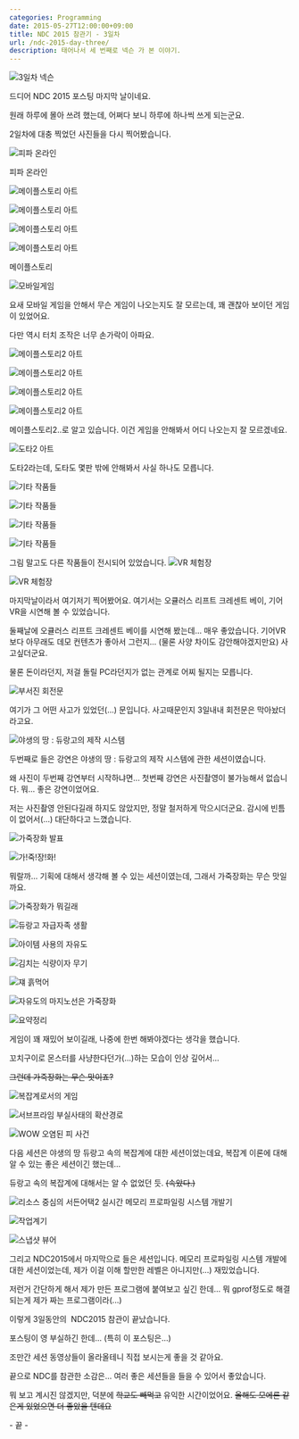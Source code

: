 ```yaml
---
categories: Programming
date: 2015-05-27T12:00:00+09:00
title: NDC 2015 참관기 - 3일차
url: /ndc-2015-day-three/
description: 태어나서 세 번째로 넥슨 가 본 이야기.
---
```


![3일차 넥슨](01.jpg)

드디어 NDC 2015 포스팅 마지막 날이네요.

원래 하루에 몰아 쓰려 했는데, 어쩌다 보니 하루에 하나씩 쓰게 되는군요.

2일차에 대충 찍었던 사진들을 다시 찍어봤습니다.

![피파 온라인](02.jpg)

피파 온라인

![메이플스토리 아트](03.jpg)

![메이플스토리 아트](04.jpg)

![메이플스토리 아트](05.jpg)

![메이플스토리 아트](06.jpg)

메이플스토리

![모바일게임](07.jpg)

요새 모바일 게임을 안해서 무슨 게임이 나오는지도 잘 모르는데, 꽤 괜찮아 보이던 게임이 있었어요.

다만 역시 터치 조작은 너무 손가락이 아파요.

![메이플스토리2 아트](08.jpg)

![메이플스토리2 아트](09.jpg)

![메이플스토리2 아트](10.jpg)

![메이플스토리2 아트](11.jpg)

메이플스토리2..로 알고 있습니다. 이건 게임을 안해봐서 어디 나오는지 잘 모르겠네요.

![도타2 아트](12.jpg)

도타2라는데, 도타도 몇판 밖에 안해봐서 사실 하나도 모릅니다.

![기타 작품들](13.jpg)

![기타 작품들](14.jpg)

![기타 작품들](15.jpg)

![기타 작품들](16.jpg)

그림 말고도 다른 작품들이 전시되어 있었습니다.
![VR 체험장](17.jpg)

![VR 체험장](18.jpg)

마지막날이라서 여기저기 찍어봤어요. 여기서는 오큘러스 리프트 크레센트 베이, 기어VR을 시연해 볼 수 있었습니다.

둘째날에 오큘러스 리프트 크레센트 베이를 시연해 봤는데... 매우 좋았습니다. 기어VR보다 아무래도 데모 컨텐츠가 좋아서 그런지... (물론 사양 차이도 감안해야겠지만요) 사고싶더군요.

물론 돈이라던지, 저걸 돌릴 PC라던지가 없는 관계로 어찌 될지는 모릅니다.

![부서진 회전문](19.jpg)

여기가 그 어떤 사고가 있었던(...) 문입니다. 사고때문인지 3일내내 회전문은 막아놨더라고요.

![야생의 땅 : 듀랑고의 제작 시스템](20.jpg)

두번째로 들은 강연은 야생의 땅 : 듀랑고의 제작 시스템에 관한 세션이였습니다.

왜 사진이 두번째 강연부터 시작하냐면... 첫번째 강연은 사진촬영이 불가능해서 없습니다. 뭐... 좋은 강연이었어요.

저는 사진촬영 안된다길래 하지도 않았지만, 정말 철저하게 막으시더군요. 감시에 빈틈이 없어서(...) 대단하다고 느꼈습니다.

![가죽장화 발표](21.jpg)

![가!죽!장!화!](22.jpg)

뭐랄까... 기획에 대해서 생각해 볼 수 있는 세션이였는데, 그래서 가죽장화는 무슨 맛일까요.

![가죽장화가 뭐길래](23.jpg)

![듀랑고 자급자족 생활](24.jpg)

![아이템 사용의 자유도](25.jpg)

![김치는 식량이자 무기](26.jpg)

![쟤 흙먹어](27.jpg)

![자유도의 마지노선은 가죽장화](28.jpg)

![요약정리](29.jpg)

게임이 꽤 재밌어 보이길래, 나중에 한번 해봐야겠다는 생각을 했습니다.

꼬치구이로 몬스터를 사냥한다던가(...)하는 모습이 인상 깊어서...

~~그런데 가죽장화는 무슨 맛이죠?~~

![복잡계로서의 게임](30.jpg)

![서브프라임 부실사태의 확산경로](31.jpg)

![WOW 오염된 피 사건](32.jpg)

다음 세션은 야생의 땅 듀랑고 속의 복잡계에 대한 세션이었는데요, 복잡계 이론에 대해 알 수 있는 좋은 세션이긴 했는데...

듀랑고 속의 복잡계에 대해서는 알 수 없었던 듯. ~~(속았다.)~~

![리소스 중심의 서든어택2 실시간 메모리 프로파일링 시스템 개발기](33.jpg)

![작업계기](34.jpg)

![스냅샷 뷰어](35.jpg)

그리고 NDC2015에서 마지막으로 들은 세션입니다. 메모리 프로파일링 시스템 개발에 대한 세션이었는데, 제가 이걸 이해 할만한 레벨은 아니지만(...) 재밌었습니다.

저런거 간단하게 해서 제가 만든 프로그램에 붙여보고 싶긴 한데... 뭐 gprof정도로 해결되는게 제가 짜는 프로그램이라(...)

이렇게 3일동안의  NDC2015 참관이 끝났습니다.

포스팅이 영 부실하긴 한데... (특히 이 포스팅은...)

조만간 세션 동영상들이 올라올테니 직접 보시는게 좋을 것 같아요.

끝으로 NDC를 참관한 소감은... 여러 좋은 세션들을 들을 수 있어서 좋았습니다.

뭐 보고 계시진 않겠지만, 덕분에 ~~학교도 빼먹고~~ 유익한 시간이었어요. ~~올해도 모에론 같은게 있었으면 더 좋았을 텐데요~~

\- 끝 \-
